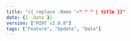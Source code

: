 ```yaml
---
title: "{{ replace .Name "-" " " | title }}"
date: {{ .Date }}
version: ["MINT v2.0.0"]
tags: ["Feature", "Update", "Data"]
---
```


